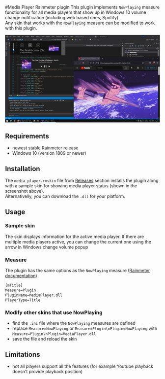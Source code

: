 #Media Player Rainmeter plugin
This plugin implements `NowPlaying` measure functionality for all media players that show up in Windows 10 volume change notification (including web based ones, Spotify).\
Any skin that works with the `NowPlaying` measure can be modified to work with this plugin.

![plugin demo screenshot](screenshots/demo.png)


## Requirements
- newest stable Rainmeter release
- Windows 10 (version 1809 or newer)


## Installation
The `media_player.rmskin` file from [Releases](https://github.com/i2002/RainmeterMediaPlayer/releases) section installs the plugin along with a sample skin for showing media player status (shown in the screenshot above).\
Alternativelly, you can download the `.dll` for your platform.


## Usage
### Sample skin
The skin displays information for the active media player. If there are multiple media players active, you can change the current one using the arrow in Windows change volume popup

### Measure
The plugin has the same options as the `NowPlaying` measure ([Rainmeter documentation](https://docs.rainmeter.net/manual/measures/nowplaying/))

```
[mTitle]
Measure=Plugin
PluginName=MediaPlayer.dll
PlayerType=Title
```

### Modify other skins that use NowPlaying
- find the `.ini` file where the `NowPlaying` measures are defined
- replace `Measure=NowPlaying` or `Measure=Plugin\nPlugin=NowPlaying` with `Measure=Plugin\nPlugin=MediaPlayer.dll`
- save the file and reload the skin


## Limitations
- not all players support all the features (for example Youtube playback doesn't provide playback position)
